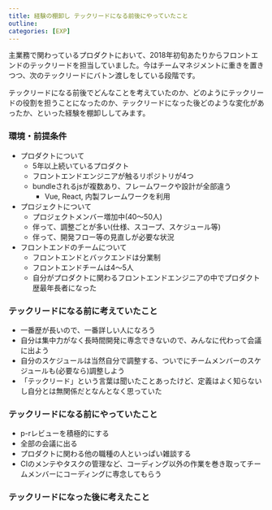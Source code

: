 ```yaml
---
title: 経験の棚卸し テックリードになる前後にやっていたこと
outline: 
categories: [EXP]
---
```


主業務で関わっているプロダクトにおいて、2018年初旬あたりからフロントエンドのテックリードを担当していました。今はチームマネジメントに重きを置きつつ、次のテックリードにバトン渡しをしている段階です。

テックリードになる前後でどんなことを考えていたのか、どのようにテックリードの役割を担うことになったのか、テックリードになった後どのような変化があったか、といった経験を棚卸ししてみます。


### 環境・前提条件
* プロダクトについて
  * 5年以上続いているプロダクト
  * フロントエンドエンジニアが触るリポジトリが4つ
  * bundleされるjsが複数あり、フレームワークや設計が全部違う
    * Vue, React, 内製フレームワークを利用
* プロジェクトについて
  * プロジェクトメンバー増加中(40〜50人)
  * 伴って、調整ごとが多い(仕様、スコープ、スケジュール等)
  * 伴って、開発フロー等の見直しが必要な状況
* フロントエンドのチームについて
  * フロントエンドとバックエンドは分業制
  * フロントエンドチームは4〜5人
  * 自分がプロダクトに関わるフロントエンドエンジニアの中でプロダクト歴最年長者になった




### テックリードになる前に考えていたこと
* 一番歴が長いので、一番詳しい人になろう
* 自分は集中力がなく長時間開発に専念できないので、みんなに代わって会議に出よう
* 自分のスケジュールは当然自分で調整する、ついでにチームメンバーのスケジュールも(必要なら)調整しよう
* 「テックリード」という言葉は聞いたことあったけど、定義はよく知らないし自分とは無関係だとなんとなく思っていた

### テックリードになる前にやっていたこと
* p-rレビューを積極的にする
* 全部の会議に出る
* プロダクトに関わる他の職種の人といっぱい雑談する
* CIのメンテやタスクの管理など、コーディング以外の作業を巻き取ってチームメンバーにコーディングに専念してもらう
	
### テックリードになった後に考えたこと


